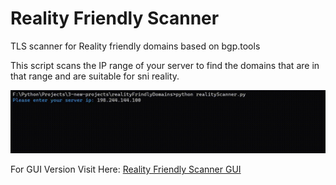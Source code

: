 # Reality Friendly Scanner
TLS scanner for Reality friendly domains based on bgp.tools

This script scans the IP range of your server to find the domains that are in that range and are suitable for sni reality.

![](https://github.com/B3H1Z/Reality-Friendly-Scanner/blob/main/example.gif)

For GUI Version Visit Here: [Reality Friendly Scanner GUI]([https://www.google.com](https://github.com/B3H1Z/Reality-TLS-Scanner-GUI)https://github.com/B3H1Z/Reality-TLS-Scanner-GUI)
